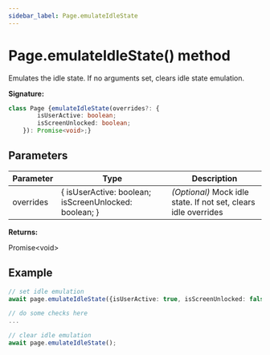 ```yaml
---
sidebar_label: Page.emulateIdleState
---
```

# Page.emulateIdleState() method

Emulates the idle state. If no arguments set, clears idle state emulation.

**Signature:**

```typescript
class Page {emulateIdleState(overrides?: {
        isUserActive: boolean;
        isScreenUnlocked: boolean;
    }): Promise<void>;}
```

## Parameters

|  Parameter | Type | Description |
|  --- | --- | --- |
|  overrides | { isUserActive: boolean; isScreenUnlocked: boolean; } | <i>(Optional)</i> Mock idle state. If not set, clears idle overrides |

**Returns:**

Promise&lt;void&gt;

## Example


```ts
// set idle emulation
await page.emulateIdleState({isUserActive: true, isScreenUnlocked: false});

// do some checks here
...

// clear idle emulation
await page.emulateIdleState();
```

